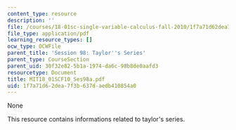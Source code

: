 ```yaml
---
content_type: resource
description: ''
file: /courses/18-01sc-single-variable-calculus-fall-2010/1f7a71d62dea7f3b637daedb410854a0_MIT18_01SCF10_Ses98a.pdf
file_type: application/pdf
learning_resource_types: []
ocw_type: OCWFile
parent_title: 'Session 98: Taylor''s Series'
parent_type: CourseSection
parent_uid: 30f32e82-5b1a-1974-da6c-98b8de0aafd3
resourcetype: Document
title: MIT18_01SCF10_Ses98a.pdf
uid: 1f7a71d6-2dea-7f3b-637d-aedb410854a0
---
```

None

This resource contains informations related to taylor's series.